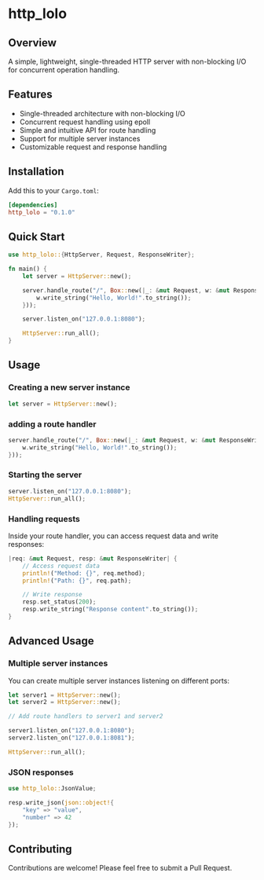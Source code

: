 # http_lolo
## Overview
A simple, lightweight, single-threaded HTTP server with non-blocking I/O for concurrent operation handling.

## Features

- Single-threaded architecture with non-blocking I/O
- Concurrent request handling using epoll
- Simple and intuitive API for route handling
- Support for multiple server instances
- Customizable request and response handling

## Installation

Add this to your `Cargo.toml`:

```toml
[dependencies]
http_lolo = "0.1.0"
```

## Quick Start

```rust
use http_lolo::{HttpServer, Request, ResponseWriter};

fn main() {
    let server = HttpServer::new();

    server.handle_route("/", Box::new(|_: &mut Request, w: &mut ResponseWriter| {
        w.write_string("Hello, World!".to_string());
    }));

    server.listen_on("127.0.0.1:8080");

    HttpServer::run_all();
}
```

## Usage

### Creating a new server instance

```rust
let server = HttpServer::new();
```

### adding a route handler

```rust
server.handle_route("/", Box::new(|_: &mut Request, w: &mut ResponseWriter| {
    w.write_string("Hello, World!".to_string());
}));
```

### Starting the server

```rust
server.listen_on("127.0.0.1:8080");
HttpServer::run_all();
```

### Handling requests

Inside your route handler, you can access request data and write responses:

```rust
|req: &mut Request, resp: &mut ResponseWriter| {
    // Access request data
    println!("Method: {}", req.method);
    println!("Path: {}", req.path);

    // Write response
    resp.set_status(200);
    resp.write_string("Response content".to_string());
}
```

## Advanced Usage

### Multiple server instances

You can create multiple server instances listening on different ports:

```rust
let server1 = HttpServer::new();
let server2 = HttpServer::new();

// Add route handlers to server1 and server2

server1.listen_on("127.0.0.1:8080");
server2.listen_on("127.0.0.1:8081");

HttpServer::run_all();
```
### JSON responses

```rust
use http_lolo::JsonValue;

resp.write_json(json::object!{
    "key" => "value",
    "number" => 42
});
```
## Contributing

Contributions are welcome! Please feel free to submit a Pull Request.
